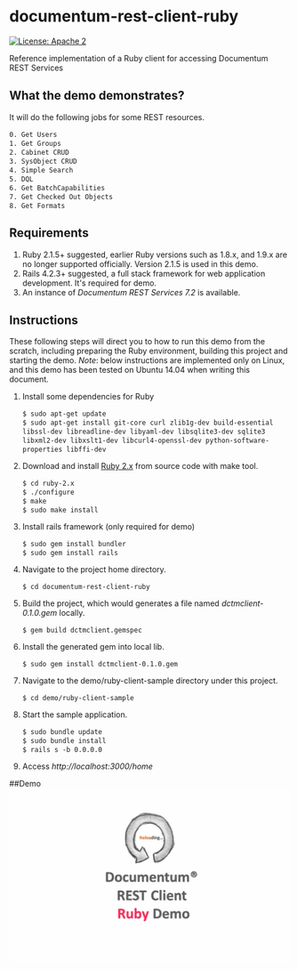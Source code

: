 # documentum-rest-client-ruby
[![License: Apache 2](https://img.shields.io/badge/license-Apache%202.0-brightgreen.svg)](http://www.apache.org/licenses/LICENSE-2.0)

Reference implementation of a Ruby client for accessing Documentum REST Services

## What the demo demonstrates?
It will do the following jobs for some REST resources.
```
0. Get Users
1. Get Groups
2. Cabinet CRUD
3. SysObject CRUD
4. Simple Search
5. DQL 
6. Get BatchCapabilities
7. Get Checked Out Objects
8. Get Formats
```

## Requirements

1. Ruby 2.1.5+ suggested, earlier Ruby versions such as 1.8.x, and 1.9.x are no longer supported officially. Version 2.1.5 is used in this demo.
2. Rails 4.2.3+ suggested, a full stack framework for web application development. It's required for demo. 
3. An instance of *Documentum REST Services 7.2* is available.


## Instructions  
These following steps will direct you to how to run this demo from the scratch, including preparing the Ruby environment, building this project and starting the demo.
*Note*: below instructions are implemented only on Linux, and this demo has been tested on Ubuntu 14.04 when writing this document. 

1. Install some dependencies for Ruby

    ```
    $ sudo apt-get update
    $ sudo apt-get install git-core curl zlib1g-dev build-essential libssl-dev libreadline-dev libyaml-dev libsqlite3-dev sqlite3 libxml2-dev libxslt1-dev libcurl4-openssl-dev python-software-properties libffi-dev
    ```
    
2. Download and install [Ruby 2.x](https://www.ruby-lang.org/en/downloads/) from source code with make tool.

    ```
    $ cd ruby-2.x
    $ ./configure
    $ make
    $ sudo make install
    ```
     
3. Install rails framework (only required for demo)

    ```
    $ sudo gem install bundler
    $ sudo gem install rails
    ```
    
4. Navigate to the project home directory.

    ```
    $ cd documentum-rest-client-ruby 
    ```
    
5. Build the project, which would generates a file named *dctmclient-0.1.0.gem* locally.

    ```
    $ gem build dctmclient.gemspec
    ```
    
6. Install the generated gem into local lib.

    ```
    $ sudo gem install dctmclient-0.1.0.gem
    ```
     
7. Navigate to the demo/ruby-client-sample directory under this project.

    ```
    $ cd demo/ruby-client-sample
    ```
    
8. Start the sample application.

    ```
    $ sudo bundle update
    $ sudo bundle install
    $ rails s -b 0.0.0.0
    ```
    
9. Access *http://localhost:3000/home*

##Demo
<img src="demo/ruby-demo.gif" width="1000">

